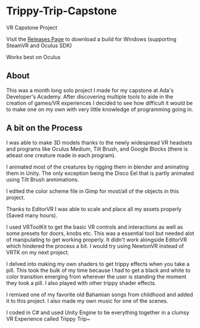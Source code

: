 # Trippy-Trip-Capstone
VR Capstone Project

Visit the [Releases Page](https://github.com/birbalds/Trippy-Trip-Capstone/releases) to download a build for Windows (supporting SteamVR and Oculus SDK)

Works best on Oculus

## About

This was a month long solo project I made for my capstone at Ada's Developer's Academy. After discovering multiple tools to aide in the creation of games/VR experiences I decided to see how difficult it would be to make one on my own with very little knowledge of programming going in.

## A bit on the Process

I was able to make 3D models thanks to the newly widespread VR headsets and programs like Oculus Medium, Tilt Brush, and Google Blocks (there is atleast one creature made in each program).

I animated most of the creatures by rigging them in blender and animating them in Unity. The only exception being the Disco Eel that is partly animated using Tilt Brush anmimations.

I edited the color scheme file in Gimp for most/all of the objects in this project.

Thanks to EditorVR I was able to scale and place all my assets properly (Saved many hours).

I used VRToolKit to get the basic VR controls and interactions as well as some presets for doors, knobs etc. This was a essential tool but needed alot of manipulating to get working properly. It didn't work alongside EditorVR which hindered the process a bit. I would try using NewtonVR instead of VRTK on my next project.

I delved into making my own shaders to get trippy effects when you take a pill. This took the bulk of my time because I had to get a black and white to color transition emerging from wherever the user is standing the moment they took a pill. I also played with other trippy shader effects.

I remixed one of my favorite old Bahamian songs from childhood and added it to this project. I also made my own music for one of the scenes.

I coded in C# and used Unity Engine to tie everything together in a clumsy VR Experience called Trippy Trip~
